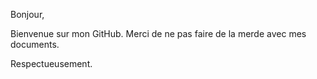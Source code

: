 Bonjour,

Bienvenue sur mon GitHub.
Merci de ne pas faire de la merde avec mes documents.

Respectueusement.
